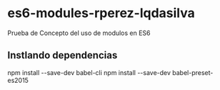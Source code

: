 # es6-modules-rperez-lqdasilva
Prueba de Concepto del uso de modulos en ES6

## Instlando dependencias

npm install --save-dev babel-cli
npm install --save-dev babel-preset-es2015



